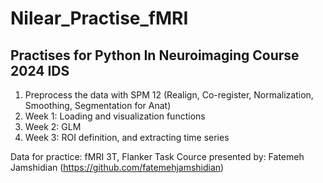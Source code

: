 # Nilear_Practise_fMRI

Practises for Python In Neuroimaging Course 2024 IDS
-------------------------------------------------------------
1. Preprocess the data with SPM 12 (Realign, Co-register, Normalization, Smoothing, Segmentation for Anat)
2. Week 1: Loading and visualization functions
3. Week 2: GLM
4. Week 3: ROI definition, and extracting time series


Data for practice: fMRI 3T, Flanker Task
Cource presented by: Fatemeh Jamshidian (https://github.com/fatemehjamshidian)
